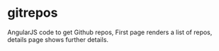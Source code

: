 # gitrepos
AngularJS code to get Github repos, First page renders a list of repos, details page shows further details.
